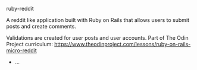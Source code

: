 ruby-reddit

A reddit like application built with Ruby on Rails that allows users to submit posts and create comments. 

Validations are created for user posts and user accounts. 
Part of The Odin Project curriculum: https://www.theodinproject.com/lessons/ruby-on-rails-micro-reddit


* ...
